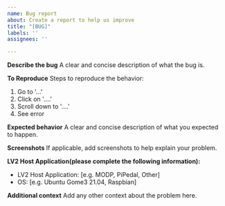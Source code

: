 ```yaml
---
name: Bug report
about: Create a report to help us improve
title: "[BUG]"
labels: ''
assignees: ''

---
```


**Describe the bug**
A clear and concise description of what the bug is.

**To Reproduce**
Steps to reproduce the behavior:
1. Go to '...'
2. Click on '....'
3. Scroll down to '....'
4. See error

**Expected behavior**
A clear and concise description of what you expected to happen.

**Screenshots**
If applicable, add screenshots to help explain your problem.

**LV2 Host Application(please complete the following information):**
-  LV2 Host Application: [e.g. MODP, PiPedal, Other]
 - OS: [e.g. Ubuntu Gome3 21.04, Raspbian]

**Additional context**
Add any other context about the problem here.

